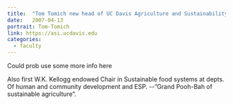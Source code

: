 ```yaml
---
title:  "Tom Tomich new head of UC Davis Agriculture and Sustainability Institute and the statewide UC Sustainable Agriculture Research and Education Program."
date:   2007-04-13
portrait: Tom-Tomich
link: https://asi.ucdavis.edu
categories:
  - faculty
---
```

Could prob use some more info here

Also first W.K. Kellogg endowed Chair in Sustainable food systems at depts. Of human and community development and ESP. --”Grand Pooh-Bah of sustainable agriculture”.
